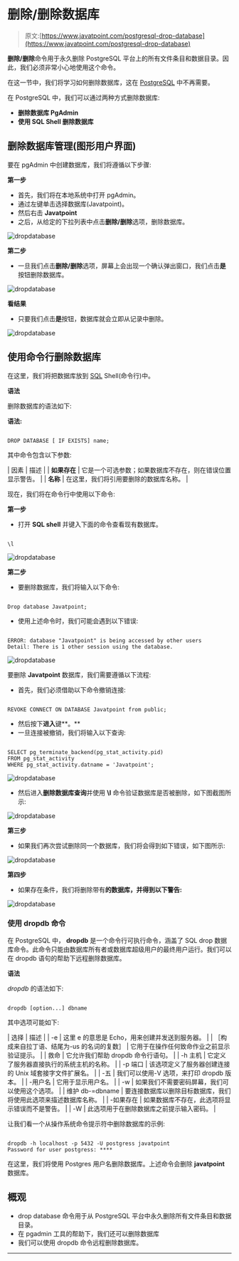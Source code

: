 # 删除/删除数据库

> 原文:[https://www.javatpoint.com/postgresql-drop-database](https://www.javatpoint.com/postgresql-drop-database)

**删除/删除**命令用于永久删除 PostgreSQL 平台上的所有文件条目和数据目录。因此，我们必须非常小心地使用这个命令。

在这一节中，我们将学习如何删除数据库，这在 [PostgreSQL](https://www.javatpoint.com/postgresql-tutorial) 中不再需要。

在 PostgreSQL 中，我们可以通过两种方式删除数据库:

*   **删除数据库 PgAdmin**
*   **使用 SQL Shell 删除数据库**

## 删除数据库管理(图形用户界面)

要在 pgAdmin 中创建数据库，我们将遵循以下步骤:

**第一步**

*   首先，我们将在本地系统中打开 pgAdmin。
*   通过左键单击选择数据库(Javatpoint)。
*   然后右击 **Javatpoint**
*   之后，从给定的下拉列表中点击**删除/删除**选项，删除数据库。

![dropdatabase](../Images/8f929b1c1189a5a4e85b7b54fe9bbf96.png)

**第二步**

*   一旦我们点击**删除/删除**选项，屏幕上会出现一个确认弹出窗口，我们点击**是**按钮删除数据库。

![dropdatabase](../Images/b4300d96d49a325f8f56bf244a9ba226.png)

**看结果**

*   只要我们点击**是**按钮，数据库就会立即从记录中删除。

![dropdatabase](../Images/d789621448cbd3534e97ae0c31931d41.png)

## 使用命令行删除数据库

在这里，我们将把数据库放到 [SQL](https://www.javatpoint.com/sql-tutorial) Shell(命令行)中。

**语法**

删除数据库的语法如下:

**语法:**

```

DROP DATABASE [ IF EXISTS] name;

```

其中命令包含以下参数:

| 因素 | 描述 |
| **如果存在** | 它是一个可选参数；如果数据库不存在，则在错误位置显示警告。 |
| **名称** | 在这里，我们将引用要删除的数据库名称。 |

现在，我们将在命令行中使用以下命令:

**第一步**

*   打开 **SQL shell** 并键入下面的命令查看现有数据库。

```

\l

```

![dropdatabase](../Images/46da375cca0b909d2d4024b46471a09e.png)

**第二步**

*   要删除数据库，我们将输入以下命令:

```

Drop database Javatpoint;

```

*   使用上述命令时，我们可能会遇到以下错误:

```

ERROR: database "Javatpoint" is being accessed by other users
Detail: There is 1 other session using the database.

```

![dropdatabase](../Images/eb6b57b6a7ad313b24e68afa7a407063.png)

要删除 **Javatpoint** 数据库，我们需要遵循以下流程:

*   首先，我们必须借助以下命令撤销连接:

```

REVOKE CONNECT ON DATABASE Javatpoint from public;

```

*   然后按下**进入**键**。**
*   一旦连接被撤销，我们将输入以下查询:

```

SELECT pg_terminate_backend(pg_stat_activity.pid)
FROM pg_stat_activity
WHERE pg_stat_activity.datname = 'Javatpoint';

```

![dropdatabase](../Images/fd8d7597bbc17410977b711103f661e6.png)

*   然后进入**删除数据库查询**并使用 **\l** 命令验证数据库是否被删除，如下图截图所示:

![dropdatabase](../Images/0abd7500eef89d8c41ec17d9db9b7603.png)

**第三步**

*   如果我们再次尝试删除同一个数据库，我们将会得到如下错误，如下图所示:

![dropdatabase](../Images/d291126e81f29067104b3ce93a8a289f.png)

**第四步**

*   如果存在条件，我们将删除带有**的数据库，并得到以下警告:**

![dropdatabase](../Images/9d4b34f2ed3b6e631ed17c869bd7a541.png)

### 使用 dropdb 命令

在 PostgreSQL 中， **dropdb** 是一个命令行可执行命令，涵盖了 SQL drop 数据库命令。此命令只能由数据库所有者或数据库超级用户的最终用户运行。我们可以在 dropdb 语句的帮助下远程删除数据库。

**语法**

*dropdb* 的语法如下:

```

dropdb [option...] dbname

```

其中选项可能如下:

| 选择 | 描述 |
| -e | 这里 e 的意思是 Echo，用来创建并发送到服务器。 |
| ［构成来自拉丁语、结尾为-us 的名词的复数］ | 它用于在操作任何致命作业之前显示验证提示。 |
| 救命 | 它允许我们帮助 dropdb 命令行语句。 |
| -h 主机 | 它定义了服务器直接执行的系统主机的名称。 |
| -p 端口 | 该选项定义了服务器创建连接的 Unix 域套接字文件扩展名。 |
| -五 | 我们可以使用-V 选项，来打印 dropdb 版本。 |
| -用户名 | 它用于显示用户名。 |
| -w | 如果我们不需要密码屏幕，我们可以使用这个选项。 |
| 维护 db-=dbname | 要连接数据库以删除目标数据库，我们将使用此选项来描述数据库名称。 |
| -如果存在 | 如果数据库不存在，此选项将显示错误而不是警告。 |
| -W | 此选项用于在删除数据库之前提示输入密码。 |

让我们看一个从操作系统命令提示符中删除数据库的示例:

```

dropdb -h localhost -p 5432 -U postgress javatpoint
Password for user postgress: ****

```

在这里，我们将使用 Postgres 用户名删除数据库。上述命令会删除 **javatpoint** 数据库。

## 概观

*   drop database 命令用于从 PostgreSQL 平台中永久删除所有文件条目和数据目录。
*   在 pgadmin 工具的帮助下，我们还可以删除数据库
*   我们可以使用 dropdb 命令远程删除数据库。

* * *